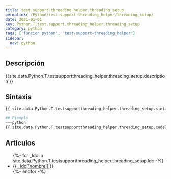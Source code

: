 ```yaml
---
title: test.support.threading_helper.threading_setup
permalink: /Python/test-support-threading_helper/threading_setup/
date: 2021-01-01
key: Python.T.test.support.threading_helper.threading_setup
category: python
tags: ['funcion python', 'test-support-threading_helper']
sidebar: 
  nav: python
---
```


## Descripción
{{site.data.Python.T.testsupportthreading_helper.threading_setup.description }}

## Sintaxis
~~~python
{{ site.data.Python.T.testsupportthreading_helper.threading_setup.sintaxis }}~~~

## Ejemplo
~~~python
{{ site.data.Python.T.testsupportthreading_helper.threading_setup.code}}
~~~

## Artículos
<ul>
{%- for _ldc in site.data.Python.T.testsupportthreading_helper.threading_setup.ldc -%}
   <li>
       <a href="{{_ldc['url'] }}">{{ _ldc['nombre'] }}</a>
   </li>
{%- endfor -%}
</ul>
